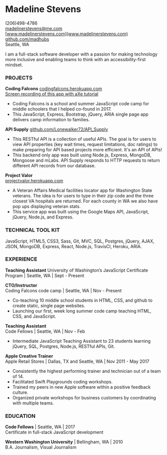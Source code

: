 
# **Madeline Stevens**

(206)498-4786    
madelinerstevens@me.com   
[www.madelinerstevens.com](www.madelinerstevens.com)  
[github.com/madhubs](https://github.com/madhubs)  
Seattle, WA  


I am a full-stack software developer with a passion for making technology more inclusive and enabling teams to think with an accessibility-first mindset. 

### PROJECTS

**Coding Falcons**
[codingfalcons.herokuapp.com](http://codingfalcons.herokuapp.com)   
[Screen recording of this app with aXe tutorial](https://www.youtube.com/watch?v=plLx3T_nh4c&feature=youtu.be)
* Coding Falcons is a school and summer JavaScript code camp for middle schoolers that I helped co-found in 2017. 
* This JavaScript, Express, Bootstrap, jQuery, ARIA single page app delivers camp information to families. 

**API Supply** 
[github.com/Lonewalker72/API_Supply](github.com/Lonewalker72/API_Supply)
* This RESTful API is a collection of useful APIs. The goal is for users to view API properties (key wait times, request limitations, doc ratings) to make preparing for API based projects more efficient. It's an API of APIs!
* This backend only app was built using Node.js, Express, MongoDB, Mongoose and mLabs. API Supply responds to HTTP requests to return different API records from our database. 

**Project Valor**  
[projectvalor.herokuapp.com](projectvalor.herokuapp.com)  
*  A Veteran Affairs Medical facilities locator app for Washington State veterans. The idea is for users to type in their zip code and the three closest VA hospitals are returned. For each county in WA we also have pop ups displaying veteran stats.
* This service app was built using the Google Maps API, JavaScript, jQuery, Node.js, and Express. 

### TECHNICAL TOOL KIT 

JavaScript, HTML5, CSS3, Sass, Git, MVC, SQL, Postgres, jQuery, AJAX, JSON, MongoDB, Express, React, Node.js, TravisCI, Heroku, ARIA.

### EXPERIENCE

**Teaching Assistant** 
University of Washington’s JavaScript Certificate Program | Seattle, WA | Sept - Present 

**CTO/Instructor**  
Coding Falcons code camp | Seattle, WA | Nov - Present   
* Co-teaching 10 middle school students in HTML, CSS, and github to create static, single page websites.
* Launching our first, week long summer code camp teaching HTML, CSS, and JavaScript. 

**Teaching Assistant**  
Code Fellows | Seattle, WA | Nov - Feb  
* Intermediate JavaScript Teaching Assistant to 23 students learning jQuery, SQL, Postgres, Node.js, RESTful APIs, Git.

**Apple Creative Trainer**  
Apple Retail Stores | Dallas, TX and Seattle, WA | Nov 2011 - May 2017  
* Consistently the highest performing trainer and technician out of a team of 14.
* Facilitated Swift Playgrounds coding workshops.
* Trained my peers in new Apple software within a positive feedback culture.
* Organized private workshops for business customers by coordinating with multiple teams.

### EDUCATION

**Code Fellows** | Seattle, WA | 2017  
Certificate in full-stack JavaScript development 

**Western Washington University** | Bellingham, WA | 2010  
B.A. Journalism, Visual Journalism 
